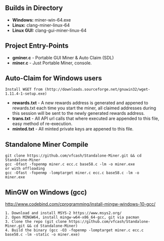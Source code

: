 ## Builds in Directory
* **Windows:**    miner-win-64.exe
* **Linux:**      clang-miner-linux-64
* **Linux GUI:**  clang-gui-miner-linux-64

## Project Entry-Points
* **gminer.c** - Portable GUI Miner & Auto Claim (SDL)
* **miner.c**  - Just Portable Miner, console.

## Auto-Claim for Windows users
```Install WGET from (http://downloads.sourceforge.net/gnuwin32/wget-1.11.4-1-setup.exe)```
* **rewards.txt** - A new rewards address is generated and appened to rewards.txt each time you start the miner, all claimed addresses during this session will be sent to the newly generated rewards address.
* **trans.txt**   - All API url calls that where executed are appended to this file, easy method of re-execution.
* **minted.txt**  - All minted private keys are appened to this file.

## Standalone Miner Compile
```
git clone https://github.com/vfcash/Standalone-Miner.git && cd Standalone-Miner
gcc -Ofast -fopenmp miner.c ecc.c base58.c -lm -o miner.exe
or with offloading
gcc -Ofast -fopenmp -lomptarget miner.c ecc.c base58.c -lm -o miner.exe
```

## MinGW on Windows (gcc)

http://www.codebind.com/cprogramming/install-mingw-windows-10-gcc/

```
1. Download and install MSYS-2 https://www.msys2.org/
2. Open MINGW64, install mingw-w64-x86_64-gcc, git via pacman
3. Clone the repo (git clone https://github.com/vfcash/Standalone-Miner.git && cd Standalone-Miner)
4. Build the binary (gcc -O3 -fopenmp -lomptarget miner.c ecc.c base58.c -lm -static -o miner.exe)
```
